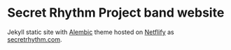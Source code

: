 # Secret Rhythm Project band website

Jekyll static site with [Alembic](https://alembic.darn.es/#as-a-jekyll-theme) theme hosted on [Netflify](https://netflify.com) as [secretrhythm.com](https://secretrhythm.com).
